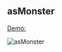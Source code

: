 asMonster
--------

[Demo:](http://asmonster.gbaptista.com/explorer/1.8.6/effects_Transitions.html)

![asMonster](http://gbaptista.com/asmonster/demo-asmonster.jpg "asMonster")
